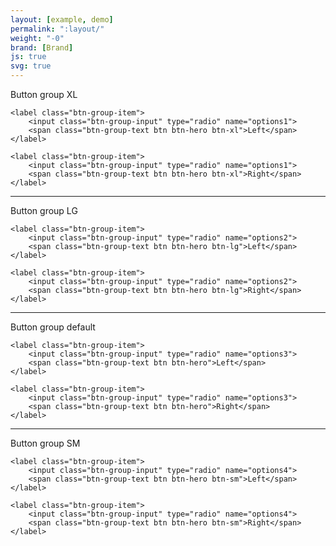 ```yaml
---
layout: [example, demo]
permalink: ":layout/"
weight: "-0"
brand: [Brand]
js: true
svg: true
---
```


<p>Button group XL</p>
<div class="btn-group">

	<label class="btn-group-item">
		<input class="btn-group-input" type="radio" name="options1">
		<span class="btn-group-text btn btn-hero btn-xl">Left</span>
	</label>

	<label class="btn-group-item">
		<input class="btn-group-input" type="radio" name="options1">
		<span class="btn-group-text btn btn-hero btn-xl">Right</span>
	</label>

</div>

<hr>
<p>Button group LG</p>

<div class="btn-group">

	<label class="btn-group-item">
		<input class="btn-group-input" type="radio" name="options2">
		<span class="btn-group-text btn btn-hero btn-lg">Left</span>
	</label>

	<label class="btn-group-item">
		<input class="btn-group-input" type="radio" name="options2">
		<span class="btn-group-text btn btn-hero btn-lg">Right</span>
	</label>

</div>

<hr>
<p>Button group default</p>

<div class="btn-group">

	<label class="btn-group-item">
		<input class="btn-group-input" type="radio" name="options3">
		<span class="btn-group-text btn btn-hero">Left</span>
	</label>

	<label class="btn-group-item">
		<input class="btn-group-input" type="radio" name="options3">
		<span class="btn-group-text btn btn-hero">Right</span>
	</label>

</div>

<hr>
<p>Button group SM</p>

<div class="btn-group">

	<label class="btn-group-item">
		<input class="btn-group-input" type="radio" name="options4">
		<span class="btn-group-text btn btn-hero btn-sm">Left</span>
	</label>

	<label class="btn-group-item">
		<input class="btn-group-input" type="radio" name="options4">
		<span class="btn-group-text btn btn-hero btn-sm">Right</span>
	</label>

</div>